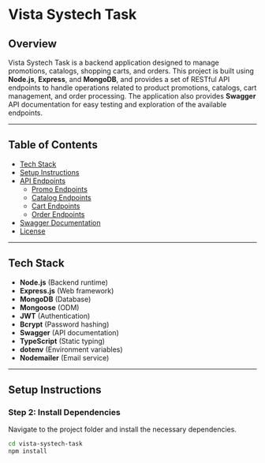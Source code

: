 # Vista Systech Task

## Overview

Vista Systech Task is a backend application designed to manage promotions, catalogs, shopping carts, and orders. This project is built using **Node.js**, **Express**, and **MongoDB**, and provides a set of RESTful API endpoints to handle operations related to product promotions, catalogs, cart management, and order processing. The application also provides **Swagger** API documentation for easy testing and exploration of the available endpoints.

---

## Table of Contents

- [Tech Stack](#tech-stack)
- [Setup Instructions](#setup-instructions)
- [API Endpoints](#api-endpoints)
  - [Promo Endpoints](#promo-endpoints)
  - [Catalog Endpoints](#catalog-endpoints)
  - [Cart Endpoints](#cart-endpoints)
  - [Order Endpoints](#order-endpoints)
- [Swagger Documentation](#swagger-documentation)
- [License](#license)

---

## Tech Stack

- **Node.js** (Backend runtime)
- **Express.js** (Web framework)
- **MongoDB** (Database)
- **Mongoose** (ODM)
- **JWT** (Authentication)
- **Bcrypt** (Password hashing)
- **Swagger** (API documentation)
- **TypeScript** (Static typing)
- **dotenv** (Environment variables)
- **Nodemailer** (Email service)

---

## Setup Instructions

### Step 2: Install Dependencies

Navigate to the project folder and install the necessary dependencies.

```bash
cd vista-systech-task
npm install
